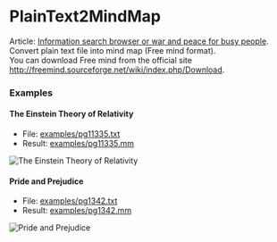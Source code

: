 # PlainText2MindMap
Article: [Information search browser or war and peace for busy people](https://kvasnyj.wordpress.com/2014/09/20/information-search-browser-or-war-and-peace-for-busy-people/). <br>
Convert plain text file into mind map (Free mind format).   
You can download Free mind from the official site http://freemind.sourceforge.net/wiki/index.php/Download. 

### Examples
#### The Einstein Theory of Relativity
* File: [examples/pg11335.txt](/PlainText2MindMap/examples/pg11335.txt)
* Result: [examples/pg11335.mm](/PlainText2MindMap/examples/pg11335.mm)

![The Einstein Theory of Relativity](/PlainText2MindMap/examples/pg11335.png)

#### Pride and Prejudice
* File: [examples/pg1342.txt](/PlainText2MindMap/examples/pg1342.txt)
* Result: [examples/pg1342.mm](/PlainText2MindMap/examples/pg1342.mm)

![Pride and Prejudice](/PlainText2MindMap/examples/pg1342.png)
